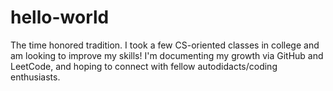 # hello-world
The time honored tradition. 
I took a few CS-oriented classes in college and am looking to improve my skills! I'm documenting my growth via GitHub and LeetCode, and hoping to connect with fellow autodidacts/coding enthusiasts. 
